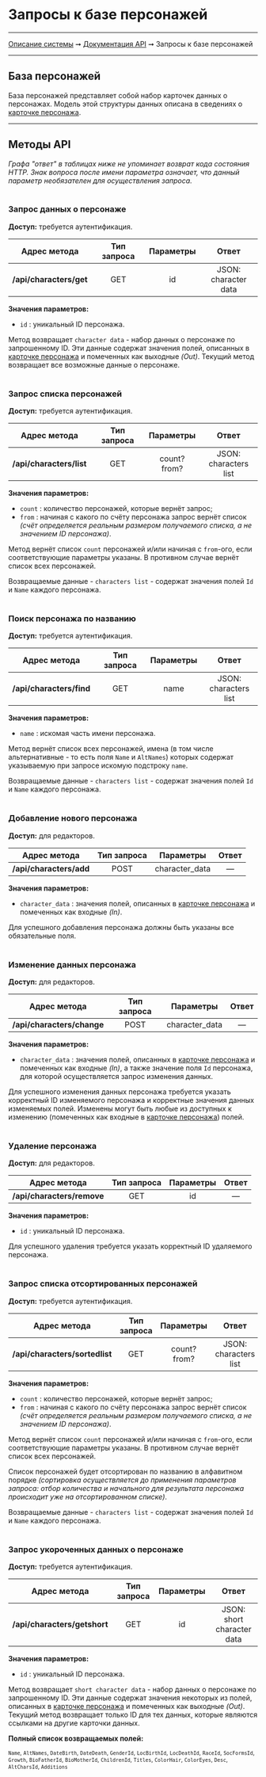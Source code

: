 # Запросы к базе персонажей

----
[Описание системы](../index.md) ➞ [Документация API](index.md) ➞ Запросы к базе персонажей

----

## База персонажей

База персонажей представляет собой набор карточек данных о персонажах. Модель этой структуры данных описана в сведениях о [карточке персонажа](../datadoc/char_card.md).

----

## Методы API

*Графа "ответ" в таблицах ниже не упоминает возврат кода состояния HTTP.*
*Знак вопроса после имени параметра означает, что данный параметр необязателен для осуществления запроса.*
<br/><br/>

### Запрос данных о персонаже

**Доступ:** требуется аутентификация.

|	Адрес метода				|	Тип запроса			|	Параметры			| Ответ
|	:----:						|	:----:				|	:----:				| :----:
| **/api/characters/get**		|	GET					| id					| JSON:<br/>character data

**Значения параметров:**
* `id` : уникальный ID персонажа.

Метод возвращает `character data` - набор данных о персонаже по запрошенному ID. Эти данные содержат значения полей, описанных в [карточке персонажа](../datadoc/char_card.md) и помеченных как выходные *(Out)*. Текущий метод возвращает все возможные данные о персонаже.
<br/><br/>

### Запрос списка персонажей

**Доступ:** требуется аутентификация.

|	Адрес метода				|	Тип запроса			|	Параметры			| Ответ
|	:----:						|	:----:				|	:----:				| :----:
| **/api/characters/list**		|	GET					| count?<br/>from?		| JSON:<br/>characters list

**Значения параметров:**
* `count` : количество персонажей, которые вернёт запрос;
* `from` : начиная с какого по счёту персонажа запрос вернёт список *(счёт определяется реальным размером получаемого списка, а не значением ID персонажа)*.

Метод вернёт список `count` персонажей и/или начиная с `from`-ого, если соответствующие параметры указаны. В противном случае вернёт список всех персонажей.

Возвращаемые данные - `characters list` - содержат значения полей `Id` и `Name` каждого персонажа.
<br/><br/>

### Поиск персонажа по названию

**Доступ:** требуется аутентификация.

|	Адрес метода				|	Тип запроса			|	Параметры			| Ответ
|	:----:						|	:----:				|	:----:				| :----:
| **/api/characters/find**		|	GET					| name					| JSON:<br/>characters list

**Значения параметров:**
* `name` : искомая часть имени персонажа.

Метод вернёт список всех персонажей, имена (в том числе альтернативные - то есть поля `Name` и `AltNames`) которых содержат указываемую при запросе искомую подстроку `name`.

Возвращаемые данные - `characters list` - содержат значения полей `Id` и `Name` каждого персонажа.
<br/><br/>

### Добавление нового персонажа

**Доступ:** для редакторов.

|	Адрес метода				|	Тип запроса			|	Параметры			| Ответ
|	:----:						|	:----:				|	:----:				| :----:
| **/api/characters/add**		|	POST				| character_data		| —

**Значения параметров:**
* `character_data` : значения полей, описанных в [карточке персонажа](../datadoc/char_card.md) и помеченных как входные *(In)*.

Для успешного добавления персонажа должны быть указаны все обязательные поля.
<br/><br/>

### Изменение данных персонажа

**Доступ:** для редакторов.

|	Адрес метода				|	Тип запроса			|	Параметры			| Ответ
|	:----:						|	:----:				|	:----:				| :----:
| **/api/characters/change**	|	POST				| character_data		| —

**Значения параметров:**
* `character_data` : значения полей, описанных в [карточке персонажа](../datadoc/char_card.md) и помеченных как входные *(In)*, а также значение поля `Id` персонажа, для которой осуществляется запрос изменения данных.

Для успешного изменения данных персонажа требуется указать корректный ID изменяемого персонажа и корректные значения данных изменяемых полей. Изменены могут быть любые из доступных к изменению (помеченных как входные в [карточке персонажа](../datadoc/char_card.md)) полей.
<br/><br/>

### Удаление персонажа

**Доступ:** для редакторов.

|	Адрес метода				|	Тип запроса			|	Параметры			| Ответ
|	:----:						|	:----:				|	:----:				| :----:
| **/api/characters/remove**	|	GET					| id					| —

**Значения параметров:**
* `id` : уникальный ID персонажа.

Для успешного удаления требуется указать корректный ID удаляемого персонажа.
<br/><br/>

### Запрос списка отсортированных персонажей

**Доступ:** требуется аутентификация.

|	Адрес метода				|	Тип запроса			|	Параметры			| Ответ
|	:----:						|	:----:				|	:----:				| :----:
| **/api/characters/sortedlist**|	GET					| count?<br/>from?		| JSON:<br/>characters list

**Значения параметров:**
* `count` : количество персонажей, которые вернёт запрос;
* `from` : начиная с какого по счёту персонажа запрос вернёт список *(счёт определяется реальным размером получаемого списка, а не значением ID персонажа)*.

Метод вернёт список `count` персонажей и/или начиная с `from`-ого, если соответствующие параметры указаны. В противном случае вернёт список всех персонажей.

Список персонажей будет отсортирован по названию в алфавитном порядке *(сортировка осуществляется до применения параметров запроса: отбор количества и начального для результата персонажа происходит уже на отсортированном списке)*.

Возвращаемые данные - `characters list` - содержат значения полей `Id` и `Name` каждого персонажа.
<br/><br/>

### Запрос укороченных данных о персонаже

**Доступ:** требуется аутентификация.

|	Адрес метода				|	Тип запроса			|	Параметры			| Ответ
|	:----:						|	:----:				|	:----:				| :----:
| **/api/characters/getshort**	|	GET					| id					| JSON:<br/>short character data

**Значения параметров:**
* `id` : уникальный ID персонажа.

Метод возвращает `short character data` - набор данных о персонаже по запрошенному ID. Эти данные содержат значения некоторых из полей, описанных в [карточке персонажа](../datadoc/char_card.md) и помеченных как выходные *(Out)*. Текущий метод возвращает только ID для тех данных, которые являются ссылками на другие карточки данных.

**Полный список возвращаемых полей:**

<small>`Name`, `AltNames`, `DateBirth`, `DateDeath`, `GenderId`, `LocBirthId`, `LocDeathId`, `RaceId`, `SocFormsId`, `Growth`, `BioFatherId`, `BioMotherId`, `ChildrenId`, `Titles`, `ColorHair`, `ColorEyes`, `Desc`, `AltCharsId`, `Additions`</small>

<br/><br/>

